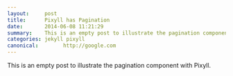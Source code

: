 ```yaml
---
layout:     post
title:      Pixyll has Pagination
date:       2014-06-08 11:21:29
summary:    This is an empty post to illustrate the pagination component with Pixyll.
categories: jekyll pixyll
canonical:        http://google.com
---
```


This is an empty post to illustrate the pagination component with Pixyll.
